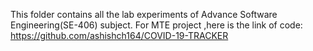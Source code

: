 This folder contains all the lab experiments of Advance Software Engineering(SE-406) subject.
For MTE project ,here is the link of code: https://github.com/ashishch164/COVID-19-TRACKER
